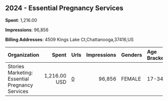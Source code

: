 ## 2024 - Essential Pregnancy Services 
**Spent**: 1,216.00

**Impressions**: 96,856

**Billing Addresses**: 4509 Kings Lake Ct,Chattanooga,37416,US

|Organization|Spent|Urls|Impressions|Genders|Age Brackets|Country Codes|
|:---|---:|:---|---:|:---|:---|:---|
|Stories Marketing: Essential Pregnancy Services|1,216.00 USD|[0](https://www.snap.com/political-ads/asset/5ae2c34106d802efdefbd7ff41bfb43c89908e200ab4be46b69ea2dc00ae69b7?mediaType=mp4)|96,856|FEMALE|17-34|united states|
